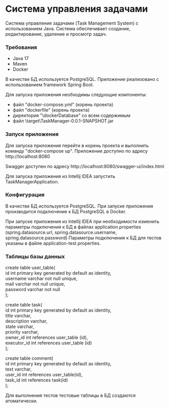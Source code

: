 # Система управления задачами

Система управления задачами (Task Management System) с использованием Java. Система обеспечивает создание, редактирование, удаление и просмотр задач.

### Требования

- Java 17
- Maven
- Docker

В качестве БД используется PostgreSQL.
Приложение реализовано с использованием framework Spring Boot.

Для запуска приложения необходимы следующие компоненты:
- файл "docker-compose.yml" (корень проекта)
- файл "dockerfile" (корень проекта)
- директория "\dockerDatabase" со всем содержимым
- файл \target\TaskManager-0.0.1-SNAPSHOT.jar

### Запуск приложения

Для запуска приложения перейти в корень проекта и выполнить команду "docker-compose up".
Приложение доступно по адресу http://localhost:8080

Swagger доступен по адресу http://localhost:8080/swagger-ui/index.html

Для запуска приложения из Intellij IDEA запустить TaskManagerApplication.


### Конфигурация

В качестве БД используется PostgreSQL.
При запуске приложения производится подключение к БД PostgreSQL в Docker.

При запуске приложения из Intellij IDEA при необходимости изменить параметры подключения к БД в файлах application.properties (spring.datasource.url, spring.datasource.username, spring.datasource.password)
Параметры подключения к БД для тестов указаны в файле application-test.properties.

### Таблицы базы данных
create table user_table(\
id int primary key generated by default as identity,\
username varchar not null unique,\
mail varchar not null unique,\
password varchar not null\
);

create table task(\
id int primary key generated by default as identity,\
title varchar,\
description varchar,\
state varchar,\
priority varchar,\
owner_id int references user_table (id),\
executor_id int references user_table (id)\
);

create table comment(\
id int primary key generated by default as identity,\
text varchar,\
user_id int references user_table(id),\
task_id int references task(id)\
);

Для выполнения тестов тестовые таблицы в БД создаются атоматически.